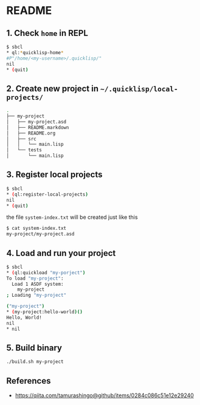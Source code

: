 # README

## 1. Check `home` in REPL

```bash
$ sbcl
* ql:*quicklisp-home*
#P"/home/<my-username>/.quicklisp/"
nil
* (quit)
```

## 2. Create new project in `~/.quicklisp/local-projects/`

```bash
.
├── my-project
│   ├── my-project.asd
│   ├── README.markdown
│   ├── README.org
│   ├── src
│   │   └── main.lisp
│   └── tests
│       └── main.lisp
```

## 3. Register local projects

```bash
$ sbcl
* (ql:register-local-projects)
nil
* (quit)
```

the file `system-index.txt` will be created just like this

```bash
$ cat system-index.txt
my-project/my-project.asd
```

## 4. Load and run your project

```bash
$ sbcl
* (ql:quickload "my-porject")
To load "my-project":
  Load 1 ASDF system:
    my-project
; Loading "my-project"

("my-project")
* (my-project:hello-world)()
Hello, World!
nil
* nil
```

## 5. Build binary

```bash
./build.sh my-project
```


## References

- <https://qiita.com/tamurashingo@github/items/0284c086c51e12e29240>
